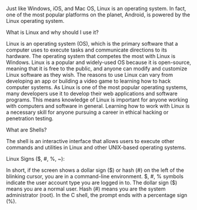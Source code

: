 Just like Windows, iOS, and Mac OS, Linux is an operating system. In fact, one of the most popular platforms on the planet, Android, is powered by the Linux operating system.

What is Linux and why should I use it?

Linux is an operating system (OS), which is the primary software that a computer uses to execute tasks and communicate directions to its hardware. 
The operating system that competes the most with Linux is Windows. 
Linux is a popular and widely-used OS because it is open-source, meaning that it is free to the public, and anyone can modify and customize Linux software as they wish. 
The reasons to use Linux can vary from developing an app or building a video game to learning how to hack computer systems. 
As Linux is one of the most popular operating systems, many developers use it to develop their web applications and software programs. 
This means knowledge of Linux is important for anyone working with computers and software in general. 
Learning how to work with Linux is a necessary skill for anyone pursuing a career in ethical hacking or penetration testing.


What are Shells?

The shell is an interactive interface that allows users to execute other commands and utilities in Linux and other UNIX-based operating systems. 


Linux Signs ($, #, %, ~):

In short, if the screen shows a dollar sign ($) or hash (#) on the left of the blinking cursor, you are in a command-line environment.
$, #, % symbols indicate the user account type you are logged in to.
The dollar sign ($) means you are a normal user.
Hash (#) means you are the system administrator (root).
In the C shell, the prompt ends with a percentage sign (%).
